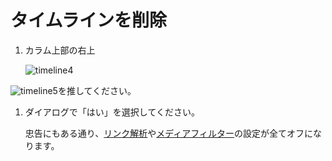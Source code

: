 # タイムラインを削除

1. カラム上部の右上  

   ![timeline4](https://dl.thedesk.top/media/timeline4.PNG)  

![timeline5](https://dl.thedesk.top/media/timeline5.PNG)を推してください。

1. ダイアログで「はい」を選択してください。  

   忠告にもある通り、[リンク解析](https://docs.thedesk.top/timeline/link)や[メディアフィルター](https://docs.thedesk.top/timeline/mediafilter)の設定が全てオフになります。

